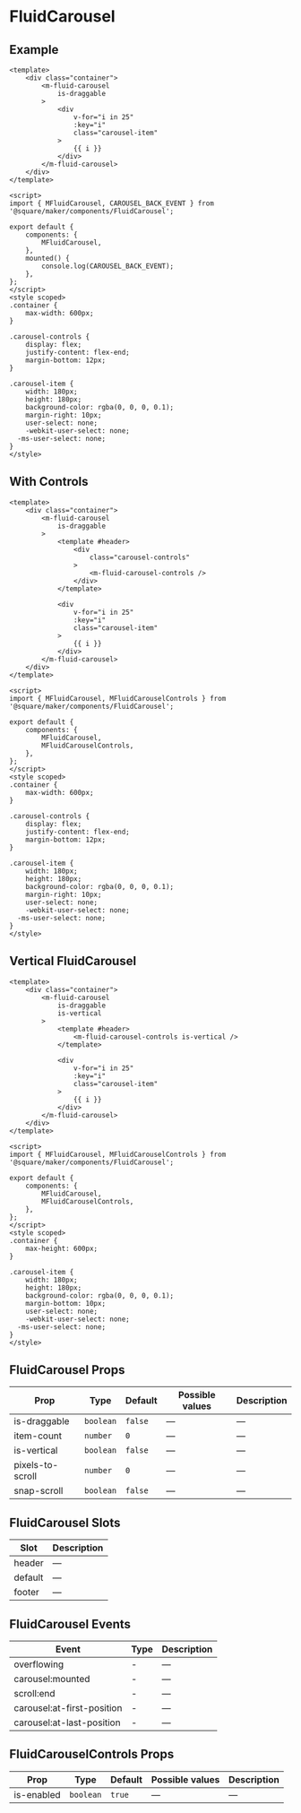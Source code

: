 # FluidCarousel

## Example
```vue
<template>
	<div class="container">
		<m-fluid-carousel
			is-draggable
		>
			<div
				v-for="i in 25"
				:key="i"
				class="carousel-item"
			>
				{{ i }}
			</div>
		</m-fluid-carousel>
	</div>
</template>

<script>
import { MFluidCarousel, CAROUSEL_BACK_EVENT } from '@square/maker/components/FluidCarousel';

export default {
	components: {
		MFluidCarousel,
	},
	mounted() {
		console.log(CAROUSEL_BACK_EVENT);
	},
};
</script>
<style scoped>
.container {
	max-width: 600px;
}

.carousel-controls {
	display: flex;
	justify-content: flex-end;
	margin-bottom: 12px;
}

.carousel-item {
	width: 180px;
	height: 180px;
	background-color: rgba(0, 0, 0, 0.1);
	margin-right: 10px;
	user-select: none;
	-webkit-user-select: none;
  -ms-user-select: none;
}
</style>
```

## With Controls
```vue
<template>
	<div class="container">
		<m-fluid-carousel
			is-draggable
		>
			<template #header>
				<div
					class="carousel-controls"
				>
					<m-fluid-carousel-controls />
				</div>
			</template>

			<div
				v-for="i in 25"
				:key="i"
				class="carousel-item"
			>
				{{ i }}
			</div>
		</m-fluid-carousel>
	</div>
</template>

<script>
import { MFluidCarousel, MFluidCarouselControls } from '@square/maker/components/FluidCarousel';

export default {
	components: {
		MFluidCarousel,
		MFluidCarouselControls,
	},
};
</script>
<style scoped>
.container {
	max-width: 600px;
}

.carousel-controls {
	display: flex;
	justify-content: flex-end;
	margin-bottom: 12px;
}

.carousel-item {
	width: 180px;
	height: 180px;
	background-color: rgba(0, 0, 0, 0.1);
	margin-right: 10px;
	user-select: none;
	-webkit-user-select: none;
  -ms-user-select: none;
}
</style>
```

## Vertical FluidCarousel

```vue
<template>
	<div class="container">
		<m-fluid-carousel
			is-draggable
			is-vertical
		>
			<template #header>
				<m-fluid-carousel-controls is-vertical />
			</template>

			<div
				v-for="i in 25"
				:key="i"
				class="carousel-item"
			>
				{{ i }}
			</div>
		</m-fluid-carousel>
	</div>
</template>

<script>
import { MFluidCarousel, MFluidCarouselControls } from '@square/maker/components/FluidCarousel';

export default {
	components: {
		MFluidCarousel,
		MFluidCarouselControls,
	},
};
</script>
<style scoped>
.container {
	max-height: 600px;
}

.carousel-item {
	width: 180px;
	height: 180px;
	background-color: rgba(0, 0, 0, 0.1);
	margin-bottom: 10px;
	user-select: none;
	-webkit-user-select: none;
  -ms-user-select: none;
}
</style>

```

<!-- api-tables:start -->
## FluidCarousel Props

| Prop             | Type      | Default | Possible values | Description |
| ---------------- | --------- | ------- | --------------- | ----------- |
| is-draggable     | `boolean` | `false` | —               | —           |
| item-count       | `number`  | `0`     | —               | —           |
| is-vertical      | `boolean` | `false` | —               | —           |
| pixels-to-scroll | `number`  | `0`     | —               | —           |
| snap-scroll      | `boolean` | `false` | —               | —           |


## FluidCarousel Slots

| Slot    | Description |
| ------- | ----------- |
| header  | —           |
| default | —           |
| footer  | —           |


## FluidCarousel Events

| Event                      | Type | Description |
| -------------------------- | ---- | ----------- |
| overflowing                | -    | —           |
| carousel:mounted           | -    | —           |
| scroll:end                 | -    | —           |
| carousel:at-first-position | -    | —           |
| carousel:at-last-position  | -    | —           |


## FluidCarouselControls Props

| Prop       | Type      | Default | Possible values | Description |
| ---------- | --------- | ------- | --------------- | ----------- |
| is-enabled | `boolean` | `true`  | —               | —           |
<!-- api-tables:end -->
